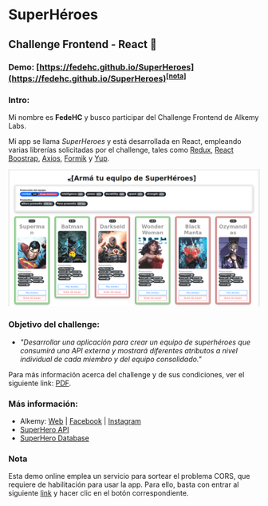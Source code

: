 # SuperHéroes
## Challenge Frontend - React 🚀

### Demo: [https://fedehc.github.io/SuperHeroes](https://fedehc.github.io/SuperHeroes)<sup>[**[nota]**](#nota)</sup>

### Intro:

Mi nombre es **FedeHC** y busco participar del Challenge Frontend de Alkemy Labs.

Mi app se llama *SuperHeroes* y está desarrollada en React, empleando varias librerías solicitadas por el challenge, tales como [Redux](https://react-redux.js.org/), [React Boostrap](https://react-bootstrap.github.io/), [Axios](https://axios-http.com/), [Formik](https://formik.org/) y [Yup](https://github.com/jquense/yup).

![Imagen](https://raw.githubusercontent.com/FedeHC/SuperHeroes/master/src/assets/images/captura.png)

### Objetivo del challenge:

* *"Desarrollar una aplicación para crear un equipo de superhéroes que consumirá una API externa y mostrará diferentes atributos a nivel individual de cada miembro y del equipo consolidado."*


Para más información acerca del challenge y de sus condiciones, ver el siguiente link: [PDF](https://drive.google.com/file/d/1kNbni3fBBYiAErWYIQNmlggJTNHmLgPL/view).


### Más información:

* Alkemy:  [Web](http://alkemy.org/es/index?ref=logo) | [Facebook](https://www.facebook.com/AlkemyLATAM) | [Instagram](https://www.instagram.com/alkemy__/)
* [SuperHero API](https://superheroapi.com/)
* [SuperHero Database](https://www.superherodb.com/)

### Nota

Esta demo online emplea un servicio para sortear el problema CORS, que requiere de habilitación para usar la app. Para ello, basta con entrar al siguiente [link](https://cors-anywhere.herokuapp.com/corsdemo) y hacer clic en el botón correspondiente.</a>